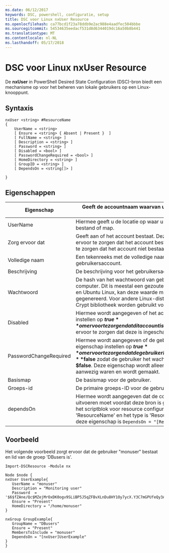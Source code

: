 ```yaml
---
ms.date: 06/12/2017
keywords: DSC, powershell, configuratie, setup
title: DSC voor Linux nxUser Resource
ms.openlocfilehash: ca77bcd1f23a78ddb9e2ac988e4aadfec504bbbe
ms.sourcegitcommit: 54534635eedacf531d8d6344019dc16a50b8b441
ms.translationtype: MT
ms.contentlocale: nl-NL
ms.lasthandoff: 05/17/2018
---
```

# <a name="dsc-for-linux-nxuser-resource"></a>DSC voor Linux nxUser Resource

De **nxUser** in PowerShell Desired State Configuration (DSC)-bron biedt een mechanisme op voor het beheren van lokale gebruikers op een Linux-knooppunt.

## <a name="syntax"></a>Syntaxis

```
nxUser <string> #ResourceName
{
    UserName = <string>
    [ Ensure = <string> { Absent | Present }  ]
    [ FullName = <string> ]
    [ Description = <string> ]
    [ Password = <string> ]
    [ Disabled = <bool> ]
    [ PasswordChangeRequired = <bool> ]
    [ HomeDirectory = <string> ]
    [ GroupID = <string> ]
    [ DependsOn = <string[]> ]

}
```

## <a name="properties"></a>Eigenschappen

|  Eigenschap |  Geeft de accountnaam waarvan u wilt om te controleren of een specifieke status. |
|---|---|
| UserName| Hiermee geeft u de locatie op waar u om te controleren of de status voor een bestand of map.|
| Zorg ervoor dat| Geeft aan of het account bestaat. Deze eigenschap instellen op 'Aanwezig' om ervoor te zorgen dat het account bestaat en stel deze in op 'Ontbreekt' om ervoor te zorgen dat het account niet bestaat.|
| Volledige naam| Een tekenreeks met de volledige naam moet worden gebruikt voor het gebruikersaccount.|
| Beschrijving| De beschrijving voor het gebruikersaccount.|
| Wachtwoord| De hash van het wachtwoord van gebruikers in de juiste vorm voor de Linux-computer. Dit is meestal een gezouten SHA-256 of SHA-512 hash. Voor Debian en Ubuntu Linux, kan deze waarde met de opdracht mkpasswd worden gegenereerd. Voor andere Linux-distributies, kan de methode crypt van Python Crypt bibliotheek worden gebruikt voor het genereren van de hash.|
| Disabled| Hiermee wordt aangegeven of het account is ingeschakeld. Deze eigenschap instellen op **$true** om ervoor te zorgen dat dit account is uitgeschakeld en stel deze in op **$false** om ervoor te zorgen dat deze is ingeschakeld.|
| PasswordChangeRequired| Hiermee wordt aangegeven of de gebruiker het wachtwoord kunt wijzigen. Deze eigenschap instellen op **$true** om ervoor te zorgen dat de gebruiker kan het wachtwoord wijzigen en stel deze in op **$false** zodat de gebruiker het wachtwoord te wijzigen. De standaardwaarde is **$false**. Deze eigenschap wordt alleen beoordeeld als het gebruikersaccount niet aanwezig waren en wordt gemaakt.|
| Basismap| De basismap voor de gebruiker.|
| Groeps-id| De primaire groeps-ID voor de gebruiker.|
| dependsOn | Hiermee wordt aangegeven dat de configuratie van een andere resource uitvoeren moet voordat deze bron is geconfigureerd. Bijvoorbeeld, als de ID van het scriptblok voor resource configuratie die u wilt uitvoeren eerst is 'ResourceName' en het type is 'ResourceType', de syntaxis voor het gebruik van deze eigenschap is `DependsOn = "[ResourceType]ResourceName"`.|

## <a name="example"></a>Voorbeeld

Het volgende voorbeeld zorgt ervoor dat de gebruiker "monuser" bestaat en lid van de groep 'DBusers is'.

```
Import-DSCResource -Module nx

Node $node {
nxUser UserExample{
   UserName = "monuser"
   Description = "Monitoring user"
   Password  =    '$6$fZAne/Qc$MZejMrOxDK0ogv9SLiBP5J5qZFBvXLnDu8HY1Oy7ycX.Y3C7mGPUfeQy3A82ev3zIabhDQnj2ayeuGn02CqE/0'
   Ensure = "Present"
   HomeDirectory = "/home/monuser"
}

nxGroup GroupExample{
   GroupName = "DBusers"
   Ensure = "Present"
   MembersToInclude = "monuser"
   DependsOn = "[nxUser]UserExample"
}
}
```